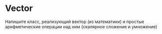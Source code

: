 # Vector
Напишите класс, реализующий вектор (из математики) и простые арифметические операции над ним (скалярное сложение и умножение)
